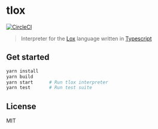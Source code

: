 # tlox 

[![CircleCI](https://circleci.com/gh/pmdartus/tlox.svg?style=svg)](https://circleci.com/gh/pmdartus/tlox)

> Interpreter for the [Lox](http://www.craftinginterpreters.com/the-lox-language.html) language written in [Typescript](https://www.typescriptlang.org)

## Get started

```sh
yarn install
yarn build
yarn start      # Run tlox interpreter
yarn test       # Run test suite
```

## License

MIT